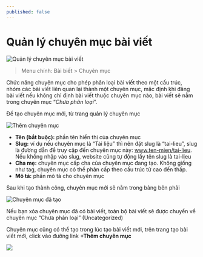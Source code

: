```yaml
---
published: false
---
```


# Quản lý chuyên mục bài viết

![Quản lý chuyên mục bài viết](http://i429.photobucket.com/albums/qq12/liu_zango_ne/Huong-dan-quan-tri/chuyenmucbaiviet.jpg)

> Menu chính: Bài biết > Chuyên mục

Chức năng chuyên mục cho phép phân loại bài viết theo một cấu trúc, nhóm các bài viết liên quan lại thành một chuyên mục, mặc định khi đăng bài viết nếu không chỉ định bài viết thuộc chuyên mục nào, bài viết sẽ nằm trong chuyên mục “*Chưa phân loại*”.

Để tạo chuyên mục mới, từ trang quản lý chuyên mục

![Thêm chuyên mục](http://i429.photobucket.com/albums/qq12/liu_zango_ne/them-chuyen-muc.jpg)

- **Tên (bắt buộc):** phần tên hiển thị của chuyên mục
- **Slug:** ví dụ nếu chuyên mục là “Tài liệu” thì nên đặt slug là “tai-lieu”, slug là đường dẫn để truy cập đến chuyên mục này: www.ten-mien/tai-lieu. Nếu không nhập vào slug, website cũng tự động lấy tên slug là tai-lieu
- **Cha mẹ:** chuyên mục cấp cha của chuyên mục đang tạo. Không giống như tag, chuyên mục có thể phân cấp theo cấu trúc từ cao đến thấp.
- **Mô tả:** phần mô tả cho chuyên mục

Sau khi tạo thành công, chuyên mục mới sẽ nằm trong bảng bên phải

![Chuyên mục đã tạo ](http://i429.photobucket.com/albums/qq12/liu_zango_ne/Huong-dan-quan-tri/chuyen-muc-da-tao.jpg)

Nếu bạn xóa chuyên mục đã có bài viết, toàn bộ bài viết sẽ được chuyển về chuyên mục “Chưa phân loại” (Uncategorized)

Chuyên mục cũng có thể tạo trong lúc tạo bài viết mới, trên trang tạo bài viết mới, click vào đường link **+Thêm chuyên mục**

![](http://i429.photobucket.com/albums/qq12/liu_zango_ne/Huong-dan-quan-tri/Chuyen-muc.png)

